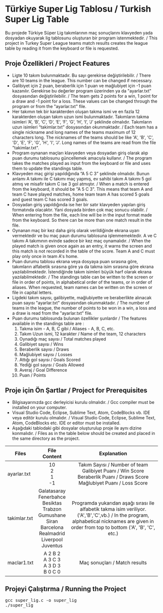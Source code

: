 # Türkiye Super Lig Tablosu / Turkish Super Lig Table 
Bu projede Türkiye Süper Lig takımlarının maç sonuçlarını klavyeden yada dosyadan okuyarak lig tablosunu oluşturan bir program istenmektedir.  / This project in Turkey Super League teams match results creates the league table by reading it from the keyboard or file is requested.

## Proje Özellikleri / Project Features
* Ligte 10 takım bulunmaktadır. Bu sayı gerekirse değiştirilebilir. / There are 10 teams in the league. This number can be changed if necessary.
* Galibiyet için 2 puan, beraberlik için 1 puan ve mağlubiyet için -1 puan kazanılır. Gerekirse bu değerler program üzerinden ya da "ayarlar.txt" dosyasından değiştirilebilir. / The team gets 2 points for a win, 1 point for a draw and -1 point for a loss. These values can be changed through the program or from the "ayarlar.txt" file.
* Her takımın tek bir karakterden oluşan takma ismi ve en fazla 12 karakterden oluşan takım uzun ismi bulunmaktadır. Takımların takma isimleri ‘A’, ‘B’, ‘C’, ‘D’, ‘E’, ‘F’, ‘G’, ‘H’, ‘I’, ‘J’ şeklinde olmalıdır. Takımların uzun isimleri “takimlar.txt” dosyasından okunmaktadır. / Each team has a single nickname and long names of the teams maximum of 12 characters long. The nicknames of the teams should be like 'A', 'B', 'C', 'D', 'E', 'F', 'G', 'H', 'I', 'J'. Long names of the teams are read from the file "takimlar.txt".
* Program oynanan maçları klavyeden veya dosyadan giriş olarak alıp puan durumu tablosunu güncellemek amacıyla kullanır. / The program takes the matches played as input from the keyboard or file and uses them to update the standings table.
* Klavyeden maç girişi yapıldığında “A 5 C 3” şeklinde olmalıdır. Bunun anlamı A takımı ile C takımı maç yapmış, ev sahibi takım A takımı 5 gol atmış ve misafir takım C ise 3 gol atmıştır. / When a match is entered from the keyboard, it should be "A 5 C 3". This means that team A and team C have played matches, home team team A has scored 5 goals and guest team C has scored 3 goals.
* Dosyadan giriş yapıldığında ise her bir satır klavyeden yapılan giriş formatında olacaktır. Yani dosyada birden çok maç sonucu olabilir. / When entering from the file, each line will be in the input format made from the keyboard. So there can be more than one match result in the file.
* Oynanan maç bir kez daha giriş olarak verildiğinde ekrana uyarı vermektedir ve bu maç paun durumu tablosuna işlenmemektedir. A ve C takımı A takımının evinde sadece bir kez maç oynamalıdır. / When the played match is given once again as an entry, it warns the screen and this match is not recorded in the table of the score. Team A and C must play only once in team A's home.
* Puan durumu tablosu ekrana veya dosyaya puan sırasına göre, takımların alfabetik sırasına göre ya da takma isim sırasına göre ekrana yazılabilmektedir. İstendiğinde takım isimleri büyük harf olarak ekrana yazılabilmektedir. / The standings table can be written to the screen or file in order of points, in alphabetical order of the teams, or in order of aliases. When requested, team names can be written on the screen or file in capital letters.
* Ligdeki takım sayısı, galibiyette, mağlubiyette ve beraberlikte alınacak puan sayısı "ayarlar.txt" dosyasından okunmaktadır. / The number of teams in the league, the number of points to be won in a win, a loss and a draw is read from the "ayarlar.txt" file.
* Puan durumu tablosunda bulunan özellikler şunlardır / The features available in the standings table are :
    1. Takma isim - A, B, C gibi / Aliases - A, B, C, etc.
    2. Takım Uzun ismi, 12 karakter / Name of the team, 12 characters
    3. Oynadığı maç sayısı / Total matches played
    4. Galibiyet sayısı / Wins
    5. Beraberlik sayısı / Draws
    6. Mağlubiyet sayısı / Losses
    7. Attığı gol sayısı / Goals Scored
    8. Yediği gol sayısı / Goals Allowed
    9. Averaj / Goal Difference
    10. Puan / Points 
## Proje için Ön Şartlar / Project for Prerequisites
* Bilgisayarınızda gcc derleyicisi kurulu olmalıdır. / Gcc compiler must be installed on your computer.
* Visual Studio Code, Eclipse, Sublime Text, Atom, CodeBlocks vb. IDE veya editör kurulu olmalıdır. / Visual Studio Code, Eclipse, Sublime Text, Atom, CodeBlocks etc. IDE or editor must be installed.
* Aşağıdaki tablodaki gibi dosyalar oluşturulup proje ile aynı dizine konmalıdır. / Files as in the table below should be created and placed in the same directory as the project.

| Files  | File Content | Explanation |
| ------------- | :-------------: | :-------------: |
| ayarlar.txt  | 10 <br> 2 <br> 1 <br> -1 | Takım Sayısı / Number of team <br> Galibiyet Puanı / Win Score <br> Beraberlik Puanı / Draws Score <br> Mağlubiyet Puanı / Loss Score |
| takimlar.txt  | Galatasaray <br> Fenerbahce <br> Besiktas <br> Trabzon <br> Gumushane <br> Siran <br> Barcelona <br> Realmadrid <br> Liverpool <br> Juventus  | Programda yukarıdan aşağı sırası ile alfabetik takma isim veriliyor.('A','B','C',vb.) / In the program, alphabetical nicknames are given in order from top to bottom ('A', 'B', 'C', etc.) |
| maclar1.txt  | A 2 B 2 <br> A 3 C 3 <br> A 3 D 3 <br> B 0 C 0 | Maç sonuçları / Match results |

## Projeyi Çalıştırma / Running the Project
<pre>gcc super_lig.c -o super_lig
./super_lig
